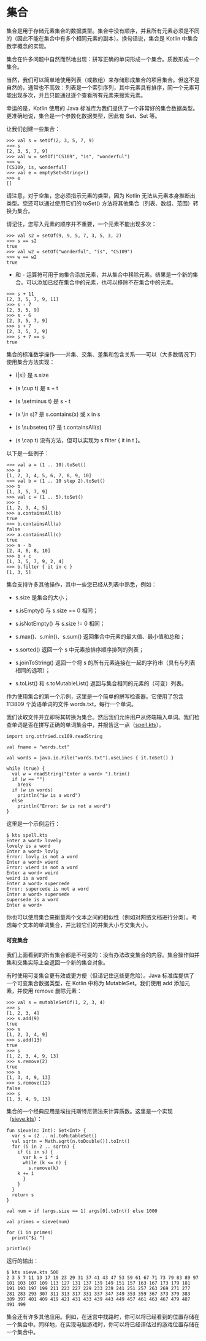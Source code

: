 # 集合

集合是用于存储元素集合的数据类型。集合中没有顺序，并且所有元素必须是不同的（因此不能在集合中有多个相同元素的副本）。换句话说，集合是 Kotlin 中集合数学概念的实现。

集合在许多问题中自然而然地出现：拼写正确的单词形成一个集合。质数形成一个集合。

当然，我们可以简单地使用列表（或数组）来存储形成集合的项目集合。但这不是自然的，通常也不高效：列表是一个索引序列，其中元素具有排序，同一个元素可能出现多次，并且只能通过逐个查看所有元素来搜索元素。

幸运的是，Kotlin 使用的 Java 标准库为我们提供了一个非常好的集合数据类型。更准确地说，集合是一个参数化数据类型，因此有 Set<Int>、Set<String> 等。

让我们创建一些集合：

```
>>> val s = setOf(2, 3, 5, 7, 9)
>>> s
[2, 3, 5, 7, 9]
>>> val w = setOf("CS109", "is", "wonderful")
>>> w
[CS109, is, wonderful]
>>> val e = emptySet<String>()
>>> e
[]

```

请注意，对于空集，您必须指示元素的类型，因为 Kotlin 无法从元素本身推断出类型。您还可以通过使用它们的 toSet() 方法将其他集合（列表、数组、范围）转换为集合。

请记住，您写入元素的顺序并不重要，一个元素不能出现多次：

```
>>> val s2 = setOf(9, 9, 5, 7, 3, 5, 3, 2)
>>> s == s2
true
>>> val w2 = setOf("wonderful", "is", "CS109")
>>> w == w2
true

```

+ 和 - 运算符可用于向集合添加元素，并从集合中移除元素。结果是一个新的集合。可以添加已经在集合中的元素，也可以移除不在集合中的元素。

```
>>> s + 11
[2, 3, 5, 7, 9, 11]
>>> s - 7
[2, 3, 5, 9]
>>> s - 6
[2, 3, 5, 7, 9]
>>> s + 7
[2, 3, 5, 7, 9]
>>> s + 7 == s
true

```

集合的标准数学操作——并集、交集、差集和包含关系——可以（大多数情况下）使用集合方法实现：

+   \(|s|\) 是 s.size

+   \(s \cup t\) 是 s + t

+   \(s \setminus t\) 是 s - t

+   \(x \in s\)? 是 s.contains(x) 或 x in s

+   \(s \subseteq t\)? 是 t.containsAll(s)

+   \(s \cap t\) 没有方法，但可以实现为 s.filter { it in t }。

以下是一些例子：

```
>>> val a = (1 .. 10).toSet()
>>> a
[1, 2, 3, 4, 5, 6, 7, 8, 9, 10]
>>> val b = (1 .. 10 step 2).toSet()
>>> b
[1, 3, 5, 7, 9]
>>> val c = (1 .. 5).toSet()
>>> c
[1, 2, 3, 4, 5]
>>> a.containsAll(b)
true
>>> b.containsAll(a)
false
>>> a.containsAll(c)
true
>>> a - b
[2, 4, 6, 8, 10]
>>> b + c
[1, 3, 5, 7, 9, 2, 4]
>>> b.filter { it in c }
[1, 3, 5]

```

集合支持许多其他操作，其中一些您已经从列表中熟悉，例如：

+   s.size 是集合的大小；

+   s.isEmpty() 与 s.size == 0 相同；

+   s.isNotEmpty() 与 s.size != 0 相同；

+   s.max()、s.min()、s.sum() 返回集合中元素的最大值、最小值和总和；

+   s.sorted() 返回一个 s 中元素按排序顺序排列的列表；

+   s.joinToString() 返回一个将 s 的所有元素连接在一起的字符串（具有与列表相同的选项）；

+   s.toList() 和 s.toMutableList() 返回与集合相同的元素的（可变）列表。

作为使用集合的第一个示例，这里是一个简单的拼写检查器。它使用了包含 113809 个英语单词的文件 words.txt，每行一个单词。

我们读取文件并立即将其转换为集合。然后我们允许用户从终端输入单词。我们检查单词是否在拼写正确的单词集合中，并报告这一点（[spell.kts](https://github.com/otfried/cs109-kotlin/raw/master/tutorial/13-sets/spell.kts)）。

```
import org.otfried.cs109.readString

val fname = "words.txt"

val words = java.io.File("words.txt").useLines { it.toSet() }

while (true) {
  val w = readString("Enter a word> ").trim()
  if (w == "")
    break
  if (w in words) 
    println("$w is a word")
  else
    println("Error: $w is not a word")
}

```

这里是一个示例运行：

```
$ kts spell.kts
Enter a word> lovely
lovely is a word
Enter a word> lovly
Error: lovly is not a word
Enter a word> wierd
Error: wierd is not a word
Enter a word> weird
weird is a word
Enter a word> supercede
Error: supercede is not a word
Enter a word> supersede
supersede is a word
Enter a word> 

```

你也可以使用集合来衡量两个文本之间的相似性（例如对网络文档进行分类）。考虑每个文本的单词集合，并比较它们的并集大小与交集大小。

#### 可变集合

我们上面看到的所有集合都是不可变的：没有办法改变集合的内容。集合操作如并集和交集实际上会返回一个新的集合对象。

有时使用可变集合更有效或更方便（但请记住这些更危险）。Java 标准库提供了一个可变集合数据类型，在 Kotlin 中称为 MutableSet。我们使用 add 添加元素，并使用 remove 删除元素：

```
>>> val s = mutableSetOf(1, 2, 3, 4)
>>> s
[1, 2, 3, 4]
>>> s.add(9)
true
>>> s
[1, 2, 3, 4, 9]
>>> s.add(13)
true
>>> s
[1, 2, 3, 4, 9, 13]
>>> s.remove(2)
true
>>> s
[1, 3, 4, 9, 13]
>>> s.remove(12)
false
>>> s
[1, 3, 4, 9, 13]

```

集合的一个经典应用是埃拉托斯特尼筛法来计算质数。这里是一个实现（[sieve.kts](https://github.com/otfried/cs109-kotlin/raw/master/tutorial/13-sets/sieve.kts)）：

```
fun sieve(n: Int): Set<Int> {
  var s = (2 .. n).toMutableSet()
  val sqrtn = Math.sqrt(n.toDouble()).toInt()
  for (i in 2 .. sqrtn) {
    if (i in s) {
      var k = i * i
      while (k <= n) {
      	s.remove(k)
	k += i
      }
    }
  }
  return s
}

val num = if (args.size == 1) args[0].toInt() else 1000

val primes = sieve(num)

for (i in primes)
  print("$i ")

println()

```

运行的输出：

```
$ kts sieve.kts 500
2 3 5 7 11 13 17 19 23 29 31 37 41 43 47 53 59 61 67 71 73 79 83 89 97
101 103 107 109 113 127 131 137 139 149 151 157 163 167 173 179 181
191 193 197 199 211 223 227 229 233 239 241 251 257 263 269 271 277
281 283 293 307 311 313 317 331 337 347 349 353 359 367 373 379 383
389 397 401 409 419 421 431 433 439 443 449 457 461 463 467 479 487
491 499

```

集合还有许多其他应用。例如，在迷宫中找路时，你可以将已经看到的位置存储在一个集合中。同样地，在实现电脑游戏时，你可以将已经评估过的游戏位置存储在一个集合中。
